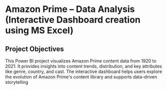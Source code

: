 # Amazon Prime – Data Analysis (Interactive Dashboard creation using MS Excel)
## Project Objectives
This Power BI project visualizes Amazon Prime content data from 1920 to 2021. It provides insights into content trends, distribution, and key attributes like genre, country, and cast. The interactive dashboard helps users explore the evolution of Amazon Prime's content library and supports data-driven storytelling

